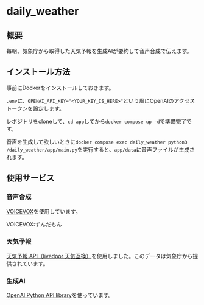 # daily_weather

## 概要
毎朝、気象庁から取得した天気予報を生成AIが要約して音声合成で伝えます。

## インストール方法
事前にDockerをインストールしておきます。

`.env`に、`OPENAI_API_KEY="<YOUR_KEY_IS_HERE>"`という風にOpenAIのアクセストークンを設定します。

レポジトリをcloneして、`cd app`してから`docker compose up -d`で準備完了です。

音声を生成して欲しいときに`docker compose exec daily_weather python3 /daily_weather/app/main.py`を実行すると、`app/data`に音声ファイルが生成されます。

## 使用サービス

### 音声合成
[VOICEVOX](https://voicevox.hiroshiba.jp/)を使用しています。

VOICEVOX:ずんだもん

### 天気予報
[天気予報 API（livedoor 天気互換）](https://weather.tsukumijima.net/)を使用しました。このデータは気象庁から提供されています。

### 生成AI
[OpenAI Python API library](https://github.com/openai/openai-python)を使っています。